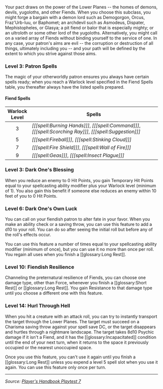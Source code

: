 Your pact draws on the power of the Lower Planes -- the homes of demons, devils, yugoloths, and other Fiends. When you choose this subclass, you might forge a bargain with a demon lord such as Demogorgon, Orcus, Fraz'Urb-luu, or Baphomet; an archdevil such as Asmodeus, Dispater, Mephistopheles, or Glasya; a pit fiend or balor that is especially mighty; or an ultroloth or some other lord of the yugoloths. Alternatively, you might call on a varied array of Fiends without binding yourself to the service of one. In any case, your patron's aims are evil -- the corruption or destruction of all things, ultimately including you -- and your path will be defined by the extent to which you strive against those aims.

### Level 3: Patron Spells

The magic of your otherworldly patron ensures you always have certain spells ready; when you reach a Warlock level specified in the Fiend Spells table, you thereafter always have the listed spells prepared.

#### Fiend Spells

| Warlock<br>Level | Spells                                                                                                    |
|:----------------:|-----------------------------------------------------------------------------------------------------------|
|        3         | _[[[spell:Burning Hands]]]_, _[[[spell:Command]]]_, _[[[spell:Scorching Ray]]]_, _[[[spell:Suggestion]]]_ |
|        5         | _[[[spell:Fireball]]]_, _[[[spell:Stinking Cloud]]]_                                                      |
|        7         | _[[[spell:Fire Shield]]]_, _[[[spell:Wall of Fire]]]_                                                     |
|        9         | _[[[spell:Geas]]]_, _[[[spell:Insect Plague]]]_                                                           |

### Level 3: Dark One's Blessing

When you reduce an enemy to 0 Hit Points, you gain Temporary Hit Points equal to your spellcasting ability modifier plus your Warlock level (minimum of 1). You also gain this benefit if someone else reduces an enemy within 10 feet of you to 0 Hit Points.

### Level 6: Dark One's Own Luck

You can call on your fiendish patron to alter fate in your favor. When you make an ability check or a saving throw, you can use this feature to add a d10 to your roll. You can do so after seeing the initial roll but before any of the roll's effects occur.

You can use this feature a number of times equal to your spellcasting ability modifier (minimum of once), but you can use it no more than once per roll. You regain all uses when you finish a [[glossary:Long Rest]].

### Level 10: Fiendish Resilience

Channeling the preternatural resilience of Fiends, you can choose one damage type, other than Force, whenever you finish a [[glossary:Short Rest]] or [[glossary:Long Rest]]. You gain Resistance to that damage type until you choose a different one with this feature.

### Level 14: Hurl Through Hell

When you hit a creature with an attack roll, you can try to instantly transport the target through the Lower Planes. The target must succeed on a Charisma saving throw against your spell save DC, or the target disappears and hurtles through a nightmare landscape. The target takes 8d10 Psychic damage if it isn't a Fiend, and it has the [[glossary:Incapacitated]] condition until the end of your next turn, when it returns to the space it previously occupied or the nearest unoccupied space.

Once you use this feature, you can't use it again until you finish a [[glossary:Long Rest]] unless you expend a level 5 spell slot when you use it again. You can use this feature only once per turn.

----

_Source: [Player's Handbook Playtest 7](https://www.dndbeyond.com/sources/ua/ph-playtest-7)_
